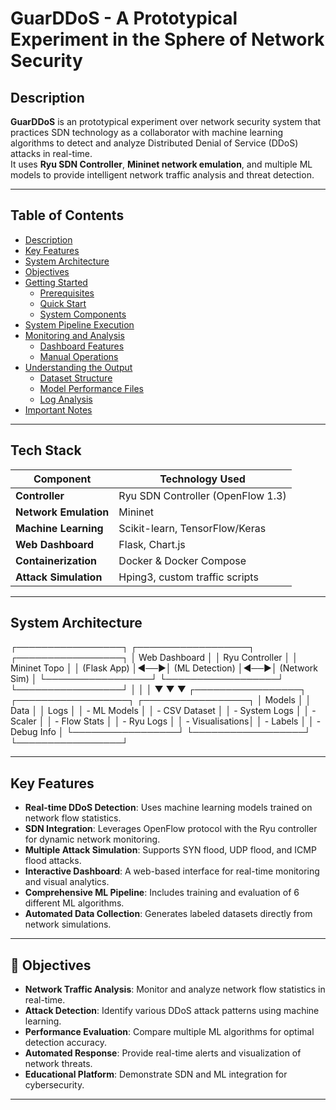 # GuarDDoS - A Prototypical Experiment in the Sphere of Network Security

## Description

**GuarDDoS** is an prototypical experiment over network security system that practices SDN technology as a collaborator with machine learning algorithms to detect and analyze Distributed Denial of Service (DDoS) attacks in real-time.  
It uses **Ryu SDN Controller**, **Mininet network emulation**, and multiple ML models to provide intelligent network traffic analysis and threat detection.

---
## Table of Contents

- [Description](#description)
- [Key Features](#key-features)
- [System Architecture](#system-architecture)
- [Objectives](#objectives)
- [Getting Started](#getting-started)
  - [Prerequisites](#prerequisites)
  - [Quick Start](#quick-start)
  - [System Components](#system-components)
- [System Pipeline Execution](#system-pipeline-execution)
- [Monitoring and Analysis](#monitoring-and-analysis)
  - [Dashboard Features](#dashboard-features)
  - [Manual Operations](#manual-operations)
- [Understanding the Output](#understanding-the-output)
  - [Dataset Structure](#dataset-structure)
  - [Model Performance Files](#model-performance-files)
  - [Log Analysis](#log-analysis)
- [Important Notes](#important-notes)
---
## Tech Stack

| Component         | Technology Used |
|-------------------|-----------------|
| **Controller**    | Ryu SDN Controller (OpenFlow 1.3) |
| **Network Emulation** | Mininet |
| **Machine Learning**  | Scikit-learn, TensorFlow/Keras |
| **Web Dashboard**     | Flask, Chart.js |
| **Containerization**  | Docker & Docker Compose |
| **Attack Simulation** | Hping3, custom traffic scripts |

---
## System Architecture

┌─────────────────┐    ┌──────────────────┐    ┌─────────────────┐
│   Web Dashboard │    │   Ryu Controller │    │  Mininet Topo   │
│   (Flask App)   │◄──►│  (ML Detection)  │◄──►│ (Network Sim)   │
└─────────────────┘    └──────────────────┘    └─────────────────┘
│                        │                        │
▼                        ▼                        ▼
┌─────────────────┐    ┌──────────────────┐    ┌─────────────────┐
│     Models      │    │      Data        │    │      Logs       │
│  - ML Models    │    │  - CSV Dataset   │    │  - System Logs  │
│  - Scaler       │    │  - Flow Stats    │    │  - Ryu Logs     │
│  - Visualisations│   │  - Labels        │    │  - Debug Info   │
└─────────────────┘    └──────────────────┘    └─────────────────┘

---
## Key Features

-   **Real-time DDoS Detection**: Uses machine learning models trained on network flow statistics.
-   **SDN Integration**: Leverages OpenFlow protocol with the Ryu controller for dynamic network monitoring.
-   **Multiple Attack Simulation**: Supports SYN flood, UDP flood, and ICMP flood attacks.
-   **Interactive Dashboard**: A web-based interface for real-time monitoring and visual analytics.
-   **Comprehensive ML Pipeline**: Includes training and evaluation of 6 different ML algorithms.
-   **Automated Data Collection**: Generates labeled datasets directly from network simulations.

---
## 🎯 Objectives

-   **Network Traffic Analysis**: Monitor and analyze network flow statistics in real-time.
-   **Attack Detection**: Identify various DDoS attack patterns using machine learning.
-   **Performance Evaluation**: Compare multiple ML algorithms for optimal detection accuracy.
-   **Automated Response**: Provide real-time alerts and visualization of network threats.
-   **Educational Platform**: Demonstrate SDN and ML integration for cybersecurity.

---
